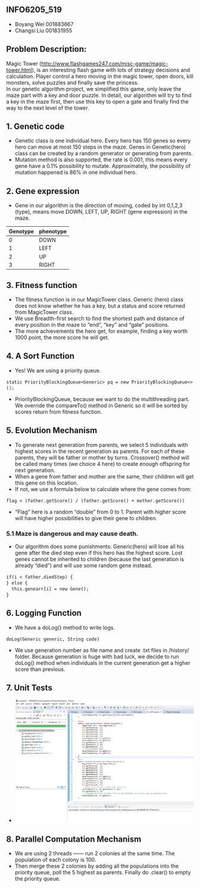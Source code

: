 ## INFO6205_519
- Boyang Wei  	001883667
- Changsi Liu		001831955
## Problem Description:  
Magic Tower (http://www.flashgames247.com/misc-game/magic-tower.html), is an interesting flash game with lots of strategy decisions and calculation. 
Player control a hero moving in the magic tower, open doors, kill monsters, solve puzzles and finally save the princess.  
In our genetic algorithm project, we simplified this game, only leave the maze part with a key and door puzzle. 
In detail, our algorithm will try to find a key in the maze first, 
then use this key to open a gate and finally find the way to the next level of the tower.   

## 1.	Genetic code
- Genetic class is one individual hero. Every hero has 150 genes so every hero can move at most 150 steps in the maze. 
Genes in Genetic(hero) class can be created by a random generator or generating from parents. 
- Mutation method is also supported, the rate is 0.001, this means every gene have a 0.1% possibility to mutate. Approximately, the possibility of mutation happened is 86% in one individual hero.

## 2.	Gene expression
- Gene in our algorithm is the direction of moving, coded by int 0,1,2,3 (type), means move DOWN, LEFT, UP, RIGHT (gene expression) in the maze.  

|Genotype|phenotype |
|---- | --- |
|0 | DOWN |
|1 | LEFT |
|2 | UP |
|3 | RIGHT |

## 3.	Fitness function
- The fitness function is in our MagicTower class. Generic (hero) class does not know whether he has a key, but a status and score returned from MagicTower class.
- We use Breadth-first search to find the shortest path and distance of every position in the maze to “end”, “key” and “gate” positions. 
- The more achievements the hero get, for example, finding a key worth 1000 point, the more score he will get. 

## 4.	A Sort Function 
- Yes! We are using a priority queue.
```
static PriorityBlockingQueue<Generic> pq = new PriorityBlockingQueue<>();
```
- PriorityBlockingQueue, because we want to do the multithreading part. We override the compareTo() method in Generic so it will be sorted by scores return from fitness function. 

## 5.	Evolution Mechanism
- To generate next generation from parents, we select 5 individuals with highest scores in the recent generation as parents. For each of these parents, they will be father or mother by turns. Crossover() method will be called many times (we choice 4 here) to create enough offspring for next generation.
- When a gene from father and mother are the same, their children will get this gene on this location. 
- If not, we use a formula below to calculate where the gene comes from:
```
flag < (father.getScore() / (father.getScore() + mother.getScore())
```
- “Flag” here is a random “double” from 0 to 1. Parent with higher score will have higher possibilities to give their gene to children.
### 5.1 Maze is dangerous and may cause death. 
- Our algorithm does some punishments: Generic(hero) will lose all his gene after the died step even if this hero has the highest score. Lost genes cannot be inherited to children (because the last generation is already “died”) and will use some random gene instead.
```
if(i < father.diedStep) {
} else {
  this.genearr[i] = new Gene();
}
```
## 6. Logging Function
- We have a doLog() method to write logs. 
```
doLog(Generic generic, String code)
```
- We use generation number as file name and create .txt files in /history/ folder. Because generation is huge with bad luck, we decide to run doLog() method when individuals in the current generation get a higher score than previous.

## 7. Unit Tests
- ![UnitTest](FinalProject/UnitTest.png)

## 8.	Parallel Computation Mechanism
- We are using 2 threads —— run 2 colonies at the same time. The population of each colony is 100. 
- Then merge these 2 colonies by adding all the populations into the priority queue, poll the 5 highest as parents. Finally do .clear() to empty the priority queue.
